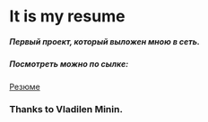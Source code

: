 # It is my resume

##### Первый проект, который выложен мною в сеть. 
##### Посмотреть можно по сылке:

[Резюме](https://alex-m-n.github.io/resume/)

### Thanks to Vladilen Minin.
